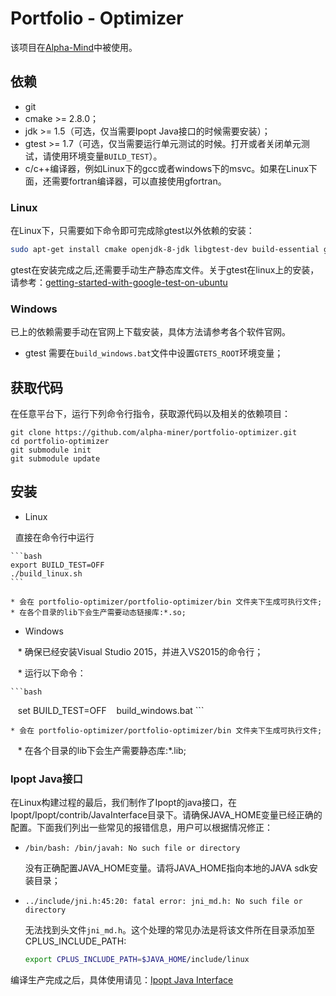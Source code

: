 # Portfolio - Optimizer

该项目在[Alpha-Mind](https://github.com/wegamekinglc/alpha-mind)中被使用。

## 依赖

* git
* cmake >= 2.8.0；
* jdk >= 1.5（可选，仅当需要Ipopt Java接口的时候需要安装）；
* gtest >= 1.7（可选，仅当需要运行单元测试的时候。打开或者关闭单元测试，请使用环境变量`BUILD_TEST`）。
* c/c++编译器，例如Linux下的gcc或者windows下的msvc。如果在Linux下面，还需要fortran编译器，可以直接使用gfortran。

### Linux
在Linux下，只需要如下命令即可完成除gtest以外依赖的安装：

```bash
sudo apt-get install cmake openjdk-8-jdk libgtest-dev build-essential gfortran automake autoconf
```

gtest在安装完成之后,还需要手动生产静态库文件。关于gtest在linux上的安装，请参考：[getting-started-with-google-test-on-ubuntu](https://www.eriksmistad.no/getting-started-with-google-test-on-ubuntu/)

### Windows

已上的依赖需要手动在官网上下载安装，具体方法请参考各个软件官网。

* gtest 需要在``build_windows.bat``文件中设置``GTETS_ROOT``环境变量；

## 获取代码

在任意平台下，运行下列命令行指令，获取源代码以及相关的依赖项目：

```
git clone https://github.com/alpha-miner/portfolio-optimizer.git
cd portfolio-optimizer
git submodule init
git submodule update
```

## 安装

* Linux
   
   直接在命令行中运行

    ```bash
    export BUILD_TEST=OFF
    ./build_linux.sh
    ```

    * 会在 portfolio-optimizer/portfolio-optimizer/bin 文件夹下生成可执行文件;
    * 在各个目录的lib下会生产需要动态链接库:*.so;

* Windows
    
    * 确保已经安装Visual Studio 2015，并进入VS2015的命令行；
    
    * 运行以下命令：

    ```bash
    set BUILD_TEST=OFF
    build_windows.bat
    ```

    * 会在 portfolio-optimizer/portfolio-optimizer/bin 文件夹下生成可执行文件;
    * 在各个目录的lib下会生产需要静态库:*.lib;


### Ipopt Java接口

在Linux构建过程的最后，我们制作了Ipopt的java接口，在Ipopt/Ipopt/contrib/JavaInterface目录下。请确保JAVA_HOME变量已经正确的配置。下面我们列出一些常见的报错信息，用户可以根据情况修正：

* ``/bin/bash: /bin/javah: No such file or directory``
    
    没有正确配置JAVA_HOME变量。请将JAVA_HOME指向本地的JAVA sdk安装目录；

* ``../include/jni.h:45:20: fatal error: jni_md.h: No such file or directory``

    无法找到头文件``jni_md.h``。这个处理的常见办法是将该文件所在目录添加至CPLUS_INCLUDE_PATH:

    ```bash
    export CPLUS_INCLUDE_PATH=$JAVA_HOME/include/linux
    ```

编译生产完成之后，具体使用请见：[Ipopt Java Interface](https://www.coin-or.org/Ipopt/documentation/node16.html)
